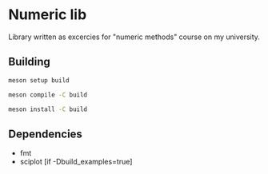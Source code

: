 # Numeric lib

Library written as excercies for "numeric methods" course on my university.

## Building

```bash
meson setup build
```
```bash
meson compile -C build
```
```bash
meson install -C build
```

## Dependencies
 - fmt
 - sciplot [if -Dbuild_examples=true]
